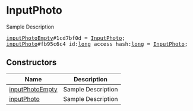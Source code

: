 # InputPhoto

Sample Description

<pre>
<a href="../constructor/inputPhotoEmpty">inputPhotoEmpty</a>#1cd7bf0d = <a href="../type/InputPhoto.md">InputPhoto</a>;
<a href="../constructor/inputPhoto">inputPhoto</a>#fb95c6c4 id:<a href="../type/long.md">long</a> access_hash:<a href="../type/long.md">long</a> = <a href="../type/InputPhoto.md">InputPhoto</a>;
</pre>

## Constructors

| Name | Description |
|------|-------------|
| [inputPhotoEmpty](../constructor/inputPhotoEmpty.md) | Sample Description |
| [inputPhoto](../constructor/inputPhoto.md) | Sample Description |

